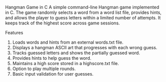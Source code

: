 Hangman Game in C
A simple command-line Hangman game implemented in C. The game randomly selects a word from a word list file, provides hints, and allows the player to guess letters within a limited number of attempts. It keeps track of the highest score across game sessions.

Features
1. Loads words and hints from an external words.txt file.
2. Displays a hangman ASCII art that progresses with each wrong guess.
3. Tracks guessed letters and shows the partially guessed word.
4. Provides hints to help guess the word.
5. Maintains a high score stored in a highscore.txt file.
6. Option to play multiple rounds.
7. Basic input validation for user guesses.
